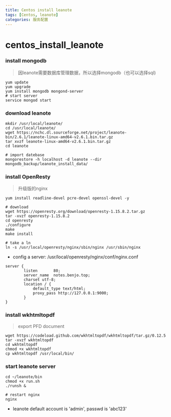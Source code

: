 ```yaml
---
title: Centos install leanote
tags: [Centos, leanote]
categories: 服务配置
---
```


# centos_install_leanote

### install mongodb
> 因leanote需要数据库管理数据，所以选择mongodb（也可以选择sql)

```
yum update
yum upgrade
yum install mongodb mongond-server
# start server
service mongod start
```

### download leanote
```
mkdir /usr/local/leanote/
cd /usr/local/leanote/
wget https://nchc.dl.sourceforge.net/project/leanote-bin/2.6.1/leanote-linux-amd64-v2.6.1.bin.tar.gz
tar xvzf leanote-linux-amd64-v2.6.1.bin.tar.gz
cd leanote

# import datebase
mongorestore -h localhost -d leanote --dir mongodb_backup/leanote_install_data/
```

### install OpenResty
> 升级版的nginx

```
yum install readline-devel pcre-devel openssl-devel -y

# download
wget https://openresty.org/download/openresty-1.15.8.2.tar.gz
tar -xvzf openresty-1.15.8.2
cd openresty
./configure
make
make install

# take a ln
ln -s /usr/local/openresty/nginx/sbin/nginx /usr/sbin/nginx
```

- config a server: /usr/local/openresty/nginx/conf/nginx.conf
```
server {
        listen       80;
        server_name  notes.benjo.top;
        charset utf-8;
        location / {
            default_type text/html;
            proxy_pass http://127.0.0.1:9000;
        }
}
```

### install wkhtmltopdf
> export PFD document

```
wget https://codeload.github.com/wkhtmltopdf/wkhtmltopdf/tar.gz/0.12.5
tar -xvzf wkhtmltopdf
cd wkhtmltopdf
chmod +x wkhtmltopdf
cp wkhtmltopdf /usr/local/bin/
```

### start leanote server
```
cd ~/leanote/bin
chmod +x run.sh
./runsh &

# restart nginx
nginx
```
- leanote default account is 'admin', passwd is 'abc123'
